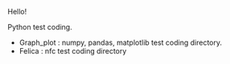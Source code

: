 Hello!

Python test coding.

+ Graph_plot : numpy, pandas, matplotlib test coding directory.
+ Felica     : nfc test coding directory